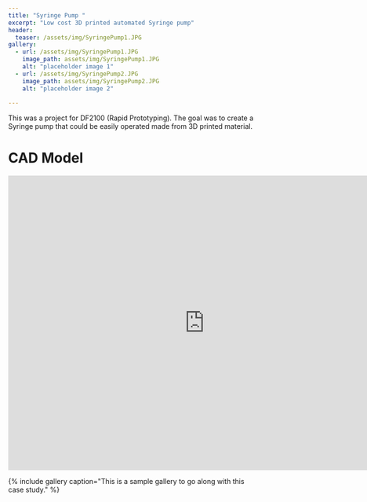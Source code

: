 ```yaml
---
title: "Syringe Pump "
excerpt: "Low cost 3D printed automated Syringe pump"
header:
  teaser: /assets/img/SyringePump1.JPG
gallery:
  - url: /assets/img/SyringePump1.JPG
    image_path: assets/img/SyringePump1.JPG
    alt: "placeholder image 1"
  - url: /assets/img/SyringePump2.JPG
    image_path: assets/img/SyringePump2.JPG
    alt: "placeholder image 2"
  
---
```


This was a project for DF2100 (Rapid Prototyping). The goal was to create a Syringe pump that could be easily operated made from 3D printed material.  

# CAD Model
<iframe src="https://a360.co/3WfaQSP" width="800" height="600" allowfullscreen="true" webkitallowfullscreen="true" mozallowfullscreen="true"  frameborder="0"></iframe>

{% include gallery caption="This is a sample gallery to go along with this case study." %}
